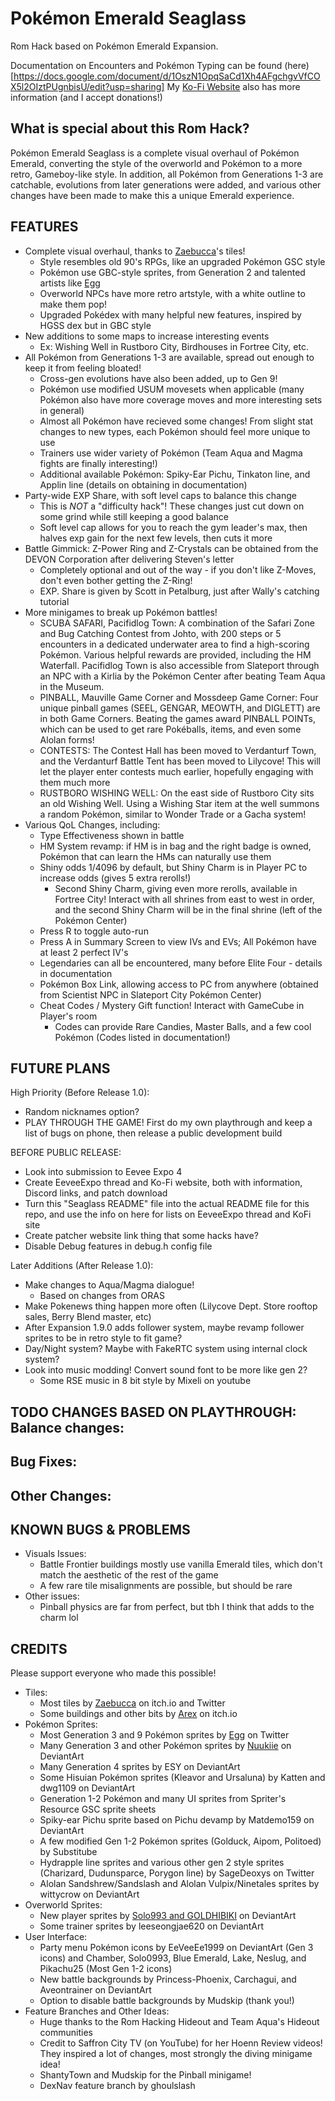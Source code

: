 # Pokémon Emerald Seaglass

Rom Hack based on Pokémon Emerald Expansion.

Documentation on Encounters and Pokémon Typing can be found (here)[https://docs.google.com/document/d/1OszN1OpqSaCd1Xh4AFgchgvVfCOX5l2OIztPUgnbisU/edit?usp=sharing]
My [Ko-Fi Website](https://ko-fi.com/nemo622) also has more information (and I accept donations!)

## What is special about this Rom Hack?

Pokémon Emerald Seaglass is a complete visual overhaul of Pokémon Emerald, converting the style of the overworld and Pokémon to a more retro, Gameboy-like style. In addition, all Pokémon from Generations 1-3 are catchable, evolutions from later generations were added, and various other changes have been made to make this a unique Emerald experience.

## FEATURES

- Complete visual overhaul, thanks to [Zaebucca](https://zaebucca.itch.io/)'s tiles!
    - Style resembles old 90's RPGs, like an upgraded Pokémon GSC style
    - Pokémon use GBC-style sprites, from Generation 2 and talented artists like [Egg](https://x.com/Egg3ggEgg)
    - Overworld NPCs have more retro artstyle, with a white outline to make them pop!
    - Upgraded Pokédex with many helpful new features, inspired by HGSS dex but in GBC style
- New additions to some maps to increase interesting events
    - Ex: Wishing Well in Rustboro City, Birdhouses in Fortree City, etc.
- All Pokémon from Generations 1-3 are available, spread out enough to keep it from feeling bloated!
    - Cross-gen evolutions have also been added, up to Gen 9!
    - Pokémon use modified USUM movesets when applicable (many Pokémon also have more coverage moves and more interesting sets in general)
    - Almost all Pokémon have recieved some changes! From slight stat changes to new types, each Pokémon should feel more unique to use
    - Trainers use wider variety of Pokémon (Team Aqua and Magma fights are finally interesting!)
    - Additional available Pokémon: Spiky-Ear Pichu, Tinkaton line, and Applin line (details on obtaining in documentation)
- Party-wide EXP Share, with soft level caps to balance this change
    - This is *NOT* a "difficulty hack"! These changes just cut down on some grind while still keeping a good balance
    - Soft level cap allows for you to reach the gym leader's max, then halves exp gain for the next few levels, then cuts it more
- Battle Gimmick: Z-Power Ring and Z-Crystals can be obtained from the DEVON Corporation after delivering Steven's letter
    - Completely optional and out of the way - if you don't like Z-Moves, don't even bother getting the Z-Ring!
    - EXP. Share is given by Scott in Petalburg, just after Wally's catching tutorial
- More minigames to break up Pokémon battles!
    - SCUBA SAFARI, Pacifidlog Town: A combination of the Safari Zone and Bug Catching Contest from Johto, with 200 steps or 5 encounters in a dedicated underwater area to find a high-scoring Pokémon. Various helpful rewards are provided, including the HM Waterfall. Pacifidlog Town is also accessible from Slateport through an NPC with a Kirlia by the Pokémon Center after beating Team Aqua in the Museum.
    - PINBALL, Mauville Game Corner and Mossdeep Game Corner: Four unique pinball games (SEEL, GENGAR, MEOWTH, and DIGLETT) are in both Game Corners. Beating the games award PINBALL POINTs, which can be used to get rare Pokéballs, items, and even some Alolan forms!
    - CONTESTS: The Contest Hall has been moved to Verdanturf Town, and the Verdanturf Battle Tent has been moved to Lilycove! This will let the player enter contests much earlier, hopefully engaging with them much more
    - RUSTBORO WISHING WELL: On the east side of Rustboro City sits an old Wishing Well. Using a Wishing Star item at the well summons a random Pokémon, similar to Wonder Trade or a Gacha system!
- Various QoL Changes, including:
    - Type Effectiveness shown in battle
    - HM System revamp: if HM is in bag and the right badge is owned, Pokémon that can learn the HMs can naturally use them
    - Shiny odds 1/4096 by default, but Shiny Charm is in Player PC to increase odds (gives 5 extra rerolls!)
        - Second Shiny Charm, giving even more rerolls, available in Fortree City! Interact with all shrines from east to west in order, and the second Shiny Charm will be in the final shrine (left of the Pokémon Center)
    - Press R to toggle auto-run
    - Press A in Summary Screen to view IVs and EVs; All Pokémon have at least 2 perfect IV's
    - Legendaries can all be encountered, many before Elite Four - details in documentation
    - Pokémon Box Link, allowing access to PC from anywhere (obtained from Scientist NPC in Slateport City Pokémon Center)
    - Cheat Codes / Mystery Gift function! Interact with GameCube in Player's room
        - Codes can provide Rare Candies, Master Balls, and a few cool Pokémon (Codes listed in documentation!)

## FUTURE PLANS

High Priority (Before Release 1.0):
- Random nicknames option?
- PLAY THROUGH THE GAME! First do my own playthrough and keep a list of bugs on phone, then release a public development build

BEFORE PUBLIC RELEASE:
- Look into submission to Eevee Expo 4
- Create EeveeExpo thread and Ko-Fi website, both with information, Discord links, and patch download
- Turn this "Seaglass README" file into the actual README file for this repo, and use the info on here for lists on EeveeExpo thread and KoFi site
- Create patcher website link thing that some hacks have?
- Disable Debug features in debug.h config file

Later Additions (After Release 1.0):
- Make changes to Aqua/Magma dialogue!
    - Based on changes from ORAS
- Make Pokenews thing happen more often (Lilycove Dept. Store rooftop sales, Berry Blend master, etc)
- After Expansion 1.9.0 adds follower system, maybe revamp follower sprites to be in retro style to fit game?
- Day/Night system? Maybe with FakeRTC system using internal clock system?
- Look into music modding! Convert sound font to be more like gen 2?
    - Some RSE music in 8 bit style by Mixeli on youtube

TODO CHANGES BASED ON PLAYTHROUGH:
Balance changes:
- 
Bug Fixes:
- 
Other Changes:
- 

## KNOWN BUGS & PROBLEMS

- Visuals Issues:
    - Battle Frontier buildings mostly use vanilla Emerald tiles, which don't match the aesthetic of the rest of the game
    - A few rare tile misalignments are possible, but should be rare
- Other issues:
    - Pinball physics are far from perfect, but tbh I think that adds to the charm lol

## CREDITS

Please support everyone who made this possible!
- Tiles:
    - Most tiles by [Zaebucca](https://zaebucca.itch.io/) on itch.io and Twitter
    - Some buildings and other bits by [Arex](https://arex-v.itch.io/fantasy) on itch.io
- Pokémon Sprites:
    - Most Generation 3 and 9 Pokémon sprites by [Egg](https://x.com/Egg3ggEgg) on Twitter
    - Many Generation 3 and other Pokémon sprites by [Nuukiie](https://www.deviantart.com/nuukiie) on DeviantArt
    - Many Generation 4 sprites by ESY on DeviantArt
    - Some Hisuian Pokémon sprites (Kleavor and Ursaluna) by Katten and dwg1109 on DeviantArt
    - Generation 1-2 Pokémon and many UI sprites from Spriter's Resource GSC sprite sheets
    - Spiky-ear Pichu sprite based on Pichu devamp by Matdemo159 on DeviantArt
    - A few modified Gen 1-2 Pokémon sprites (Golduck, Aipom, Politoed) by Substitube
    - Hydrapple line sprites and various other gen 2 style sprites (Charizard, Dudunsparce, Porygon line) by SageDeoxys on Twitter
    - Alolan Sandshrew/Sandslash and Alolan Vulpix/Ninetales sprites by wittycrow on DeviantArt
- Overworld Sprites:
    - New player sprites by [Solo993 and GOLDHIBIKI](https://www.deviantart.com/solo993/art/Pokemon-Special-HgSs-saga-gbc-sprites-454150898) on DeviantArt
    - Some trainer sprites by leeseongjae620 on DeviantArt
- User Interface:
    - Party menu Pokémon icons by EeVeeEe1999 on DeviantArt (Gen 3 icons) and Chamber, Solo0993, Blue Emerald, Lake, Neslug, and Pikachu25 (Most Gen 1-2 icons)
    - New battle backgrounds by Princess-Phoenix, Carchagui, and Aveontrainer on DeviantArt
    - Option to disable battle backgrounds by Mudskip (thank you!)
- Feature Branches and Other Ideas:
    - Huge thanks to the Rom Hacking Hideout and Team Aqua's Hideout communities
    - Credit to Saffron City TV (on YouTube) for her Hoenn Review videos! They inspired a lot of changes, most strongly the diving minigame idea!
    - ShantyTown and Mudskip for the Pinball minigame!
    - DexNav feature branch by ghoulslash